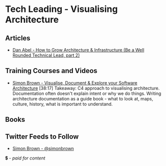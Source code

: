 # Tech Leading - Visualising Architecture

## Articles

- [Dan Abel - How to Grow Architecture & Infrastructure (Be a Well Rounded Technical Lead, part 2)](http://www.engineeringandcareering.co.uk/2013/12/wellrounded-architecture-infrastructure.html)

## Training Courses and Videos

- [Simon Brown - Visualise, Document & Explore your Software Architecture](https://www.youtube.com/watch?v=0o9_zjZeJuE) [38:17]
Takeaway: C4 approach to visualising architecture.  Documentation often doesn't explain intent or why we do things.  Writing architecture documentation as a guide book - what to look at, maps, culture, history, what is important to understand.

## Books


## Twitter Feeds to Follow

- [Simon Brown - @simonbrown](https://twitter.com/simonbrown)


💲 - *paid for content*